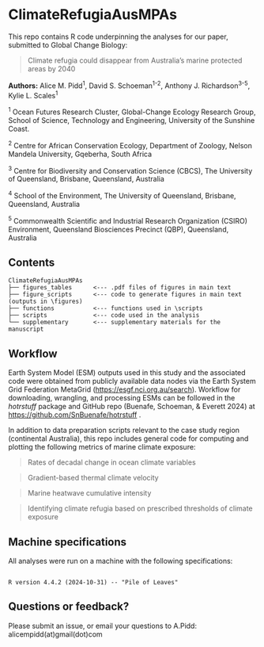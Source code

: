 # ClimateRefugiaAusMPAs

This repo contains R code underpinning the analyses for our paper, submitted to Global Change Biology:

> Climate refugia could disappear from Australia’s marine protected areas by 2040

**Authors:** Alice M. Pidd<sup>1</sup>, David S. Schoeman<sup>1-2</sup>, Anthony J. Richardson<sup>3-5</sup>, Kylie L. Scales<sup>1</sup>

<sup>1</sup> Ocean Futures Research Cluster, Global-Change Ecology Research Group, School of Science, Technology and Engineering, University of the Sunshine Coast.

<sup>2</sup> Centre for African Conservation Ecology, Department of Zoology, Nelson Mandela University, Gqeberha, South Africa

<sup>3</sup> Centre for Biodiversity and Conservation Science (CBCS), The University of Queensland, Brisbane, Queensland, Australia

<sup>4</sup> School of the Environment, The University of Queensland, Brisbane, Queensland, Australia

<sup>5</sup> Commonwealth Scientific and Industrial Research Organization (CSIRO) Environment, Queensland Biosciences Precinct (QBP), Queensland, Australia

## Contents

```
ClimateRefugiaAusMPAs
├── figures_tables      <--- .pdf files of figures in main text   
├── figure_scripts      <--- code to generate figures in main text (outputs in \figures)  
├── functions           <--- functions used in \scripts   
├── scripts             <--- code used in the analysis 
└── supplementary       <--- supplementary materials for the manuscript 
```

## Workflow

Earth System Model (ESM) outputs used in this study and the associated code were obtained from publicly available data nodes via the Earth System Grid Federation MetaGrid (<https://esgf.nci.org.au/search>). Workflow for downloading, wrangling, and processing ESMs can be followed in the <i>hotrstuff</i> package and GitHub repo (Buenafe, Schoeman, & Everett 2024) at <https://github.com/SnBuenafe/hotrstuff> .

In addition to data preparation scripts relevant to the case study region (continental Australia), this repo includes general code for computing and plotting the following metrics of marine climate exposure:

> Rates of decadal change in ocean climate variables

> Gradient-based thermal climate velocity

> Marine heatwave cumulative intensity

> Identifying climate refugia based on prescribed thresholds of climate exposure

## Machine specifications

All analyses were run on a machine with the following specifications:

```         

R version 4.4.2 (2024-10-31) -- "Pile of Leaves"
```

## Questions or feedback?

Please submit an issue, or email your questions to A.Pidd: alicempidd(at)gmail(dot)com


